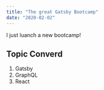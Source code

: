 ```yaml
---
title: "The great Gatsby Bootcamp"
date: "2020-02-02"
---
```


I just luanch a new bootcamp!

## Topic Converd

1. Gatsby
2. GraphQL
3. React
